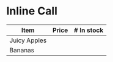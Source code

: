 # Inline Call

Item | Price | # In stock
---|---|---
Juicy Apples | <!-- ocirun node node price.mjs apples --> | *<!-- ocirun node node quantity.mjs apples  -->*
Bananas | *<!-- ocirun node node price.mjs bananas -->* | <!-- ocirun node node quantity.mjs bananas --> |
